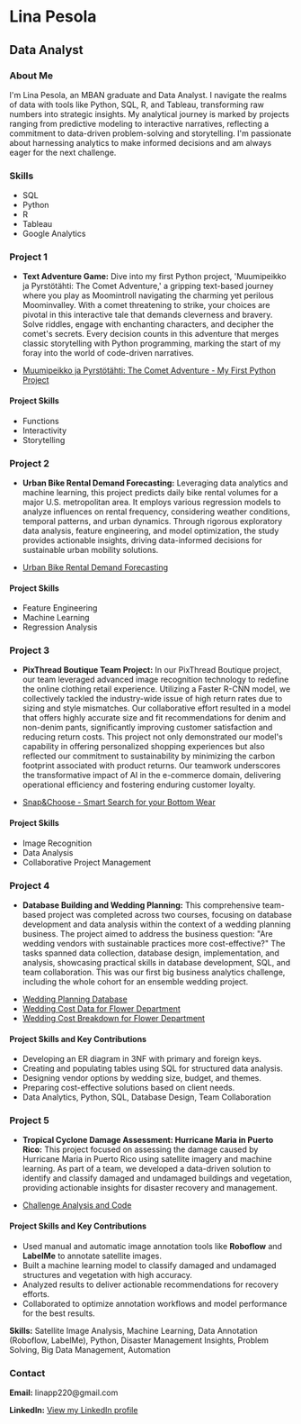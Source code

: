 
<html>
<head>
</head>
<body>
  <h1>Lina Pesola</h1>
  <h2>Data Analyst</h2>
  <h3>About Me</h3>
  <p> I'm Lina Pesola, an MBAN graduate and Data Analyst. I navigate the realms of data with tools like Python, SQL, R, and Tableau, transforming raw numbers into strategic insights. My analytical journey is marked by projects ranging from predictive modeling to interactive narratives, reflecting a commitment to data-driven problem-solving and storytelling. I'm passionate about harnessing analytics to make informed decisions and am always eager for the next challenge.  </p>

  <h3>Skills</h3>
  <ul>
    <li>SQL</li>
    <li>Python</li>
    <li>R</li>
    <li>Tableau</li>
    <li>Google Analytics</li>
  </ul>
  
 <div class="project">
  <h3>Project 1</h3>
  <ul>
    <li>
      <strong>Text Adventure Game:</strong> Dive into my first Python project, 'Muumipeikko ja Pyrstötähti: The Comet Adventure,' a gripping text-based journey where you play as Moomintroll navigating the charming yet perilous Moominvalley. With a comet threatening to strike, your choices are pivotal in this interactive tale that demands cleverness and bravery. Solve riddles, engage with enchanting characters, and decipher the comet's secrets. Every decision counts in this adventure that merges classic storytelling with Python programming, marking the start of my foray into the world of code-driven narratives.
    </li>
  </ul>
  <ul>
    <li><a href="Text%20adventure%20game%20-%20Comet%20in%20moominland.html">Muumipeikko ja Pyrstötähti: The Comet Adventure - My First Python Project</a></li>
  </ul>
  <h4>Project Skills</h4>
  <ul>
    <li>Functions</li>
    <li>Interactivity</li>
    <li>Storytelling</li>
  </ul>
</div>

<div class="project">
  <h3>Project 2</h3>
  <ul>
    <li>
      <strong>Urban Bike Rental Demand Forecasting:</strong> Leveraging data analytics and machine learning, this project predicts daily bike rental volumes for a major U.S. metropolitan area. It employs various regression models to analyze influences on rental frequency, considering weather conditions, temporal patterns, and urban dynamics. Through rigorous exploratory data analysis, feature engineering, and model optimization, the study provides actionable insights, driving data-informed decisions for sustainable urban mobility solutions.
    </li>
  </ul>
  <ul>
    <li><a href="Urban%20Bike%20Rental%20Demand%20Forecasting.html">Urban Bike Rental Demand Forecasting</a></li>
  </ul>
  <h4>Project Skills</h4>
  <ul>
    <li>Feature Engineering</li>
    <li>Machine Learning</li>
    <li>Regression Analysis</li>
  </ul>
</div>

<div class="project">
  <h3>Project 3</h3>
  <ul>
    <li>
      <strong>PixThread Boutique Team Project:</strong> In our PixThread Boutique project, our team leveraged advanced image recognition technology to redefine the online clothing retail experience. Utilizing a Faster R-CNN model, we collectively tackled the industry-wide issue of high return rates due to sizing and style mismatches. Our collaborative effort resulted in a model that offers highly accurate size and fit recommendations for denim and non-denim pants, significantly improving customer satisfaction and reducing return costs. This project not only demonstrated our model's capability in offering personalized shopping experiences but also reflected our commitment to sustainability by minimizing the carbon footprint associated with product returns. Our teamwork underscores the transformative impact of AI in the e-commerce domain, delivering operational efficiency and fostering enduring customer loyalty.
    </li>
  </ul>
  <ul>
    <li><a href="Team_03_Snap%26Choose_Classification_Model.pdf">Snap&Choose - Smart Search for your Bottom Wear</a></li>
  </ul>
  <h4>Project Skills</h4>
  <ul>
    <li>Image Recognition</li>
    <li>Data Analysis</li>
    <li>Collaborative Project Management</li>
  </ul>
</div>


    
  <h3>Project 4</h3>
  <ul>
    <li>
      <strong>Database Building and Wedding Planning:</strong> This comprehensive team-based project was completed across two courses, focusing on database development and data analysis within the context of a wedding planning business. The project aimed to address the business question: "Are wedding vendors with sustainable practices more cost-effective?" The tasks spanned data collection, database design, implementation, and analysis, showcasing practical skills in database development, SQL, and team collaboration. This was our first big business analytics challenge, including the whole cohort for an ensemble wedding project.
    </li>
  </ul>
  <ul>
    <li><a href="DATABASE-WEDDING-MBAN.pdf">Wedding Planning Database</a></li>
    <li><a href="1220203_WEDDING_COST_DATA_BUSINESS_CHALLENGE_1_TEAM_1.txt">Wedding Cost Data for Flower Department</a></li>
    <li><a href="1220203_WEDDING_COST_BREAKDOWN_BUSINESS_CHALLENGE_1_TEAM_1.html">Wedding Cost Breakdown for Flower Department</a></li>
  </ul>
  <h4>Project Skills and Key Contributions</h4>
  <ul>
    <li>Developing an ER diagram in 3NF with primary and foreign keys.</li>
    <li>Creating and populating tables using SQL for structured data analysis.</li>
    <li>Designing vendor options by wedding size, budget, and themes.</li>
    <li>Preparing cost-effective solutions based on client needs.</li>
    <li>Data Analytics, Python, SQL, Database Design, Team Collaboration</li>
  </ul>
</div>

<div class="project">
  <h3>Project 5</h3>
  <ul>
    <li>
      <strong>Tropical Cyclone Damage Assessment: Hurricane Maria in Puerto Rico:</strong> This project focused on assessing the damage caused by Hurricane Maria in Puerto Rico using satellite imagery and machine learning. As part of a team, we developed a data-driven solution to identify and classify damaged and undamaged buildings and vegetation, providing actionable insights for disaster recovery and management.
    </li>
  </ul>
  <ul>
    <li><a href="Team_03_A1_MBAN1_Business_Challenge.html">Challenge Analysis and Code</a></li>
  </ul>
  <h4>Project Skills and Key Contributions</h4>
  <ul>
    <li>Used manual and automatic image annotation tools like <strong>Roboflow</strong> and <strong>LabelMe</strong> to annotate satellite images.</li>
    <li>Built a machine learning model to classify damaged and undamaged structures and vegetation with high accuracy.</li>
    <li>Analyzed results to deliver actionable recommendations for recovery efforts.</li>
    <li>Collaborated to optimize annotation workflows and model performance for the best results.</li>
  </ul>
  <p><strong>Skills:</strong> Satellite Image Analysis, Machine Learning, Data Annotation (Roboflow, LabelMe), Python, Disaster Management Insights, Problem Solving, Big Data Management, Automation</p>
</div>

    

  <h3>Contact</h3>
  <p><strong>Email:</strong> linapp220@gmail.com</p>
  <p><strong>LinkedIn:</strong> <a href="https://www.linkedin.com/in/ellapesola/">View my LinkedIn profile</a></p>


